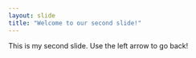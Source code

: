 ```yaml
---
layout: slide
title: "Welcome to our second slide!"
---
```

This is my second slide.
Use the left arrow to go back!

